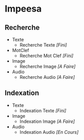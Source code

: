 # Impeesa

## Recherche    
+ Texte   
  + Recherche Texte *[Fini]*   
+ MotClef   
  + Recherche Mot Clef *[Fini]*   
+ Image   
  + Recherche Image *[A Faire]*   
+ Audio   
  + Recherche Audio *[A Faire]*   

## Indexation  
+ Texte   
  + Indexation Texte *[Fini]*   
+ Image   
  + Indexation Image *[A Faire]*   
+ Audio   
  + Indexation Audio *[En Cours]*  
